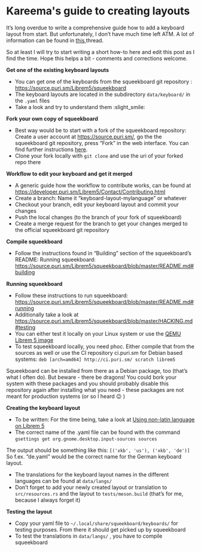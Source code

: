 Kareema's guide to creating layouts
===================================

It’s long overdue to write a comprehensive guide how to add a keyboard layout from start. But unfortunately, I don’t have much time left ATM. A lot of information can be found in [this ](https://forums.puri.sm/t/using-non-latin-language-on-librem-5/7103/5) thread.

So at least I will try to start writing a short how-to here and edit this post as I find the time. Hope this helps a bit - comments and corrections welcome.

**Get one of the existing keyboard layouts**

* You can get one of the keyboards from the squeekboard git repository : [https://source.puri.sm/Librem5/squeekboard ](https://source.puri.sm/Librem5/squeekboard)
* The keyboard layouts are located in the subdirectory `data/keyboard/` in the `.yaml` files
* Take a look and try to understand them :slight_smile:

**Fork your own copy of squeekboard**

* Best way would be to start with a fork of the squeekboard repository: Create a user account at https://source.puri.sm/, go the the squeekboard git repository, press “Fork” in the web interface. You can find further instructions [here](https://docs.gitlab.com/ee/user/project/repository/forking_workflow.html#creating-a-fork).
* Clone your fork locally with `git clone` and use the uri of your forked repo there

**Workflow to edit your keyboard and get it merged**

* A generic guide how the workflow to contribute works, can be found at https://developer.puri.sm/Librem5/Contact/Contributing.html
* Create a branch: Name it “keyboard-layout-mylanguage” or whatever
* Checkout your branch, edit your keyboard layout and commit your changes
* Push the local changes (to the branch of your fork of squeekboard)
* Create a merge request for the branch to get your changes merged to the official squeekboard git repository

**Compile squeekboard**

* Follow the instructions found in “Building” section of the squeekboard’s README: Running squeekboard: [https://source.puri.sm/Librem5/squeekboard/blob/master/README.md#building ](https://source.puri.sm/Librem5/squeekboard/blob/master/README.md#building)

**Running squeekboard**

* Follow these instructions to run squeekboard: [https://source.puri.sm/Librem5/squeekboard/blob/master/README.md#running ](https://source.puri.sm/Librem5/squeekboard/blob/master/README.md#running)
* Additionally take a look at https://source.puri.sm/Librem5/squeekboard/blob/master/HACKING.md#testing
* You can either test it locally on your Linux system or use the [QEMU Librem 5 image ](https://developer.puri.sm/Librem5/Development_Environment/Boards/emulators.html)
* To test squeekboard locally, you need phoc. Either compile that from the sources as well or use the CI repository ci.puri.sm for Debian based systems:
  `deb [arch=amd64] http://ci.puri.sm/ scratch librem5`

Squeekboard can be installed from there as a Debian package, too (that’s what I often do). But beware - there be dragons! You could bork your system with these packages and you should probably disable this repository again after installing what you need - these packages are not meant for production systems (or so I heard :wink: )

**Creating the keyboard layout**

* To be written: For the time being, take a look at [Using non-latin language on Librem 5 ](https://forums.puri.sm/t/using-non-latin-language-on-librem-5/7103/5)
* The correct name of the .yaml file can be found with the command `gsettings get org.gnome.desktop.input-sources sources`

The output should be something like this: `[('xkb', 'us'), ('xkb', 'de')]`
So f.ex. “de.yaml” would be the correct name for the German keyboard layout.
* The translations for the keyboard layout names in the different languages can be found at `data/langs/`
* Don’t forget to add your newly created layout or translation to `src/resources.rs` and the layout to `tests/meson.build` (that’s for me, because I always forget it)

**Testing the layout**

* Copy your yaml file to `~/.local/share/squeekboard/keyboards/` for testing purposes. From there it should get picked up by squeekboard
* To test the translations in `data/langs/` , you have to compile squeekboard


